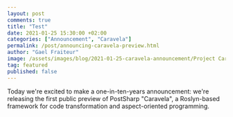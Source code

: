 ```yaml
---
layout: post 
comments: true
title: "Test"
date: 2021-01-25 15:30:00 +02:00
categories: ["Announcement", "Caravela"]
permalink: /post/announcing-caravela-preview.html
author: "Gael Fraiteur"
image: /assets/images/blog/2021-01-25-caravela-announcement/Project Caravela 1.png
tag: featured
published: false
---
```

Today we're excited to make a one-in-ten-years announcement: we're releasing the first public
preview of PostSharp "Caravela", a Roslyn-based framework for code transformation and aspect-oriented 
programming. 
